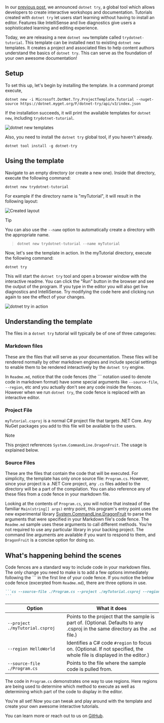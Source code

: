 In our [previous post](https://devblogs.microsoft.com/dotnet/creating-interactive-net-documentation/), we announced `dotnet try`, a global tool which allows developers to create interactive workshops and documentation. Tutorials created with `dotnet try`
let users start learning without having to install an editor. Features like IntelliSense and live diagnostics give users a sophisticated learning and editing experience. 

Today, we are releasing a new `dotnet new` template called `trydotnet-tutorial`. This template can be installed next to existing `dotnet new` templates. It creates a project and associated files to help content authors understand the basics of `dotnet try`. This can serve as the foundation of your own awesome documentation!

## Setup
To set this up, let's begin by installing the template. In a command prompt execute, 
```console
dotnet new -i Microsoft.DotNet.Try.ProjectTemplate.Tutorial --nuget-source https://dotnet.myget.org/F/dotnet-try/api/v3/index.json
```

If the installation succeeds, it will print the available templates for `dotnet new`, including `trydotnet-tutorial`.

![dotnet new templates](https://user-images.githubusercontent.com/12554141/58923806-0bd38880-86f6-11e9-886e-a21f5435fdf6.PNG)

Also, you need to install the `dotnet try` global tool, if you haven't already.
```console
dotnet tool install -g dotnet-try
```

## Using the template

Navigate to an empty directory (or create a new one). Inside that directory, execute the following command:
```console
dotnet new trydotnet-tutorial
```

For example if the directory name is "myTutorial", it will result in the following layout:

![Created layout](https://user-images.githubusercontent.com/12554141/58923832-2a398400-86f6-11e9-824e-92f2635f1643.PNG)

> [!TIP]
> You can also use the `--name` option to automatically create a directory with the appropriate name.

> `dotnet new trydotnet-tutorial --name myTutorial`

Now, let's see the template in action. In the myTutorial directory, execute the following command:
```console
dotnet try
```

This will start the `dotnet try` tool and open a browser window with the interactive readme. You can click the "Run" button in the browser and see the output of the program. If you type in the editor you will also get live diagnostics and IntelliSense. Try modifying the code here and clicking run again to see the effect of your changes.

![dotnet try in action](https://user-images.githubusercontent.com/12554141/58923846-4a694300-86f6-11e9-8848-ef675b8a5a20.gif)


## Understanding the template

The files in a `dotnet try` tutorial will typically be of one of three categories:

### Markdown files

These are the files that will serve as your documentation. These files will be rendered normally by other markdown engines and include special settings to enable them to be rendered interactively by the `dotnet try` engine.

In `Readme.md`, notice that the code fences (the ``` notation used to denote code in markdown format) have some special arguments like `--source-file`, `--region`, etc and you actually don't see any code inside the fences. However when we run `dotnet try`, the code fence is replaced with an interactive editor.

### Project File

`myTutorial.csproj` is a normal C# project file that targets .NET Core. Any NuGet packages you add to this file will be available to the users.

> [!NOTE]
> This project references `System.CommandLine.DragonFruit`. The usage is explained below.

### Source Files

These are the files that contain the code that will be executed. For simplicity, the template has only once source file: `Program.cs`. However, since your project is a .NET Core project, any `.cs` files added to the directory will be a part of the compilation. You can also reference any of these files from a code fence in your markdown file. 

Looking at the contents of `Program.cs`, you will notice that instead of the familiar `Main(string[] args)` entry point, this program's entry point uses the new experimental library [System.CommandLine.DragonFruit](https://github.com/dotnet/command-line-api/wiki/DragonFruit-overview) to parse the arguments that were specified in your Markdown file's code fence. The `Readme.md` sample uses these arguments to call different methods. You're not required to use any particular library in your backing project. The command line arguments are available if you want to respond to them, and `DragonFruit` is a concise option for doing so.

## What's happening behind the scenes

Code fences are a standard way to include code in your markdown files. The only change you need to make is to add a few options immediately following the ``` in the first line of your code fence. If you notice the below code fence (excerpted from `Readme.md`), there are three options in use.

````markdown
```cs --source-file ./Program.cs --project ./myTutorial.csproj --region HelloWorld
```
````


| Option                                 | What it does                                                                                                                |
|----------------------------------------|-----------------------------------------------------------------------------------------------------------------------------|
| `--project ./myTutorial.csproj` | Points to the project that the sample is part of. (Optional. Defaults to any .csproj in the same directory as the `.md` file.) |
| `--region HelloWorld`                        | Identifies a C# code `#region` to focus on. (Optional. If not specified, the whole file is displayed in the editor.)         |
| `--source-file ./Program.cs`  | Points to the file where the sample code is pulled from.  

The code in `Program.cs` demonstrates one way to use regions. Here regions are being used to determine which method to execute as well as determining which part of the code to display in the editor.

You're all set! Now you can tweak and play around with the template and create your own awesome interactive tutorials. 

You can learn more or reach out to us on [GitHub](https://github.com/dotnet/try).
